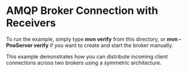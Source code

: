 # AMQP Broker Connection with Receivers

To run the example, simply type **mvn verify** from this directory, or **mvn -PnoServer verify** if you want to create and start the broker manually.

This example demonstrates how you can distribute incoming client connections across two brokers using a symmetric architecture.